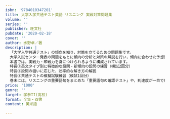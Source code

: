 ```yaml
---
isbn: '9784010347201'
title: 大学入学共通テスト英語 リスニング 実戦対策問題集
volume: ''
series: ''
publisher: 旺文社
pubdate: '2020-02-18'
cover: ''
author: 水野卓／著
description: |
  「大学入学共通テスト」の傾向を知り，対策を立てるための問題集です。
  大学入試センター発表の問題をもとに傾向の分析と対策の解説を行い，傾向に合わせた予想問題を解くことで対策を身につけられます。
  本書では，実戦力・即戦力を身につけられるように構成されています。
  特長①英文タイプ別に特徴的な設問・新傾向の設問の練習（模試2回分）
  特長②設問の狙いに応じた，効率的な解き方の解説
  特長③共通テストの模擬試験練習（模試1回分）
  巻末には，リスニングの重要語句をまとめた「重要語句の確認テスト」や，到達度が一目で確認できる「到達度確認チャート」も付いています。
price: '1000'
genre: ''
target: 学参II(高校)
format: 全集・双書
content: 英米語

---
```

